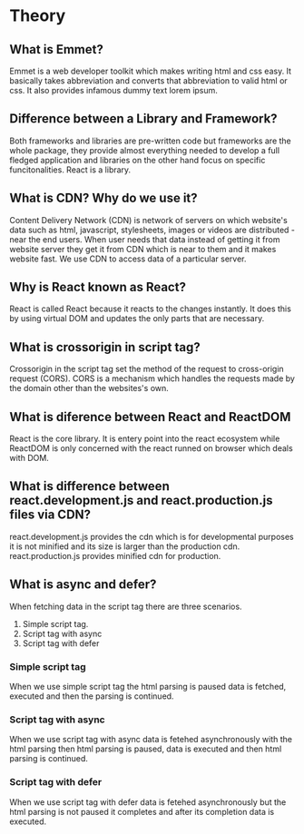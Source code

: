 # Theory

## What is Emmet?

Emmet is a web developer toolkit which makes writing html and css easy. It basically takes abbreviation and converts that abbreviation to valid html or css. It also provides infamous dummy text lorem ipsum.

## Difference between a Library and Framework?

Both frameworks and libraries are pre-written code but frameworks are the whole package, they provide almost everything needed to develop a full fledged application and libraries on the other hand focus on specific funcitonalities. React is a library.

## What is CDN? Why do we use it?

Content Delivery Network (CDN) is network of servers on which website's data such as html, javascript, stylesheets, images or videos are distributed - near the end users. When user needs that data instead of getting it from website server they get it from CDN which is near to them and it makes website fast. We use CDN to access data of a particular server.

## Why is React known as React?

React is called React because it reacts to the changes instantly. It does this by using virtual DOM and updates the only parts that are necessary.

## What is crossorigin in script tag?

Crossorigin in the script tag set the method of the request to cross-origin request (CORS). CORS is a mechanism which handles the requests made by the domain other than the websites's own.

## What is diference between React and ReactDOM

React is the core library. It is entery point into the react ecosystem while ReactDOM is only concerned with the react runned on browser which deals with DOM.

## What is difference between react.development.js and react.production.js files via CDN?

react.development.js provides the cdn which is for developmental purposes it is not minified and its size is larger than the production cdn. react.production.js provides minified cdn for production.

## What is async and defer?

When fetching data in the script tag there are three scenarios.

1. Simple script tag.
2. Script tag with async
3. Script tag with defer

### Simple script tag

When we use simple script tag the html parsing is paused data is fetched, executed and then the parsing is continued.

### Script tag with async

When we use script tag with async data is fetehed asynchronously with the html parsing then html parsing is paused, data is executed and then html parsing is continued.

### Script tag with defer

When we use script tag with defer data is fetehed asynchronously but the html parsing is not paused it completes and after its completion data is executed.

